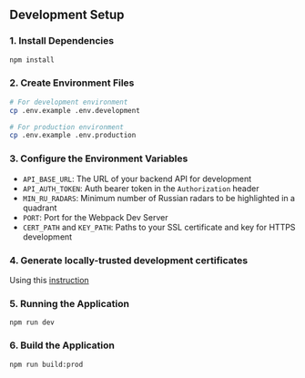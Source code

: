 ## Development Setup

### 1. Install Dependencies

```bash
npm install
```

### 2. Create Environment Files

```bash
# For development environment
cp .env.example .env.development

# For production environment
cp .env.example .env.production
```

### 3. Configure the Environment Variables

- `API_BASE_URL`: The URL of your backend API for development
- `API_AUTH_TOKEN`: Auth bearer token in the `Authorization` header
- `MIN_RU_RADARS`: Minimum number of Russian radars to be highlighted in a quadrant
- `PORT`: Port for the Webpack Dev Server
- `CERT_PATH` and `KEY_PATH`: Paths to your SSL certificate and key for HTTPS development

### 4. Generate locally-trusted development certificates
Using this [instruction](https://github.com/FiloSottile/mkcert)

### 5. Running the Application
`npm run dev`

### 6. Build the Application
`npm run build:prod`
